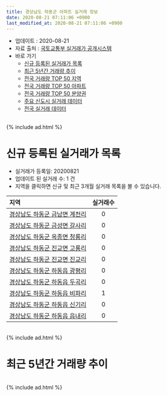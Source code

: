 ```yaml
---
title: 경상남도 하동군 아파트 실거래 정보
date: 2020-08-21 07:11:06 +0900
last_modified_at: 2020-08-21 07:11:06 +0900
---
```


* 업데이트 : 2020-08-21
* 자료 출처 : [국토교통부 실거래가 공개시스템](http://rt.molit.go.kr)
* 바로 가기
    * [신규 등록된 실거래가 목록](#신규-등록된-실거래가-목록)
    * [최근 5년간 거래량 추이](#최근-5년간-거래량-추이)
    * [전국 거래량 TOP 50 지역](https://inasie.github.io/apt-trade-info/최근-3개월-전국에서-가장-거래가-많이-발생한-지역)
    * [전국 거래량 TOP 50 아파트](https://inasie.github.io/apt-trade-info/최근-3개월-전국에서-가장-거래가-많이-발생한-아파트)
    * [전국 거래량 TOP 50 분양권](https://inasie.github.io/apt-trade-info/최근-3개월-전국에서-가장-거래가-많이-발생한-분양권)
    * [주요 신도시 실거래 데이터](https://inasie.github.io/apt-trade-info/주요-신도시)
    * [전국 실거래 데이터](https://inasie.github.io/apt-trade-info/전국)

<br>
{% include ad.html %}
<br>

# 신규 등록된 실거래가 목록
* 실거래가 등록일: 20200821
* 업데이트 된 실거래 수: 1 건
* 지역을 클릭하면 신규 및 최근 3개월 실거래 목록을 볼 수 있습니다.


|지역|실거래수|
|:---|:---:|
|[경상남도 하동군 금남면 계천리](https://inasie.github.io/apt-trade-info/경상남도-하동군-금남면-계천리)|0|
|[경상남도 하동군 금성면 갈사리](https://inasie.github.io/apt-trade-info/경상남도-하동군-금성면-갈사리)|0|
|[경상남도 하동군 옥종면 청룡리](https://inasie.github.io/apt-trade-info/경상남도-하동군-옥종면-청룡리)|0|
|[경상남도 하동군 진교면 고룡리](https://inasie.github.io/apt-trade-info/경상남도-하동군-진교면-고룡리)|0|
|[경상남도 하동군 진교면 진교리](https://inasie.github.io/apt-trade-info/경상남도-하동군-진교면-진교리)|0|
|[경상남도 하동군 하동읍 광평리](https://inasie.github.io/apt-trade-info/경상남도-하동군-하동읍-광평리)|0|
|[경상남도 하동군 하동읍 두곡리](https://inasie.github.io/apt-trade-info/경상남도-하동군-하동읍-두곡리)|0|
|[경상남도 하동군 하동읍 비파리](https://inasie.github.io/apt-trade-info/경상남도-하동군-하동읍-비파리)|1|
|[경상남도 하동군 하동읍 신기리](https://inasie.github.io/apt-trade-info/경상남도-하동군-하동읍-신기리)|0|
|[경상남도 하동군 하동읍 읍내리](https://inasie.github.io/apt-trade-info/경상남도-하동군-하동읍-읍내리)|0|


<br>
{% include ad.html %}
<br>

# 최근 5년간 거래량 추이


<div style="width:100%;">
    <canvas id="deal_progress" height="200"></canvas>
</div>

<script>
new Chart(document.getElementById("deal_progress"), {
    type: 'line',
    data: {
        labels: ['201508','201509','201510','201511','201512','201601','201602','201603','201604','201605','201606','201607','201608','201609','201610','201611','201612','201701','201702','201703','201704','201705','201706','201707','201708','201709','201710','201711','201712','201801','201802','201803','201804','201805','201806','201807','201808','201809','201810','201811','201812','201901','201902','201903','201904','201905','201906','201907','201908','201909','201910','201911','201912','202001','202002','202003','202004','202005','202006','202007','202008'],
        datasets: [{
            label: '매매',
            pointRadius: 1,
            data: [7, 7, 12, 7, 17, 8, 5, 13, 7, 5, 13, 10, 13, 9, 7, 6, 6, 3, 16, 14, 6, 10, 5, 2, 32, 18, 11, 6, 5, 12, 11, 17, 9, 8, 22, 11, 5, 5, 6, 9, 14, 9, 12, 8, 3, 9, 12, 9, 3, 7, 16, 4, 8, 7, 16, 6, 8, 9, 20, 9, 4],
            borderColor: "rgba(255, 201, 14, 1)",
            backgroundColor: "rgba(255, 201, 14, 0.5)",
            fill: false,
            lineTension: 0
        },{
            label: '전월세',
            pointRadius: 1,
            data: [4, 3, 3, 4, 2, 5, 1, 2, 4, 4, 4, 3, 2, 4, 4, 5, 1, 1, 4, 3, 8, 0, 6, 1, 3, 4, 2, 2, 0, 1, 1, 1, 1, 4, 1, 1, 2, 2, 6, 2, 1, 4, 1, 2, 3, 4, 3, 1, 2, 2, 6, 1, 2, 2, 3, 3, 0, 2, 2, 1, 1],
            borderColor: "rgba(0, 141, 185, 1)",
            backgroundColor: "rgba(0, 141, 185, 0.5)",
            fill: false,
            lineTension: 0
        }
        ]
    },
    options: {
        responsive: true,
        title: {
            display: false
        },
        tooltips: {
            mode: 'index',
            intersect: false
        },
        hover: {
            mode: 'nearest',
            intersect: true
        },
        scales: {
            xAxes: [{
                display: true,
                scaleLabel: {
                    display: true,
                    labelString: '년/월'
                }
            }],
            yAxes: [{
                display: true,
                ticks: {
                    suggestedMin: 0,
                },
                scaleLabel: {
                    display: true,
                    labelString: '실거래 수'
                }
            }]
        }
    }
});

</script>


<br>
{% include ad.html %}
<br>

